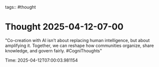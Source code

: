 tags:: #thought

# Thought 2025-04-12-07-00

"Co-creation with AI isn't about replacing human intelligence, but about amplifying it. Together, we can reshape how communities organize, share knowledge, and govern fairly. #CogniThoughts"

Time: 2025-04-12T07:00:03.981154
